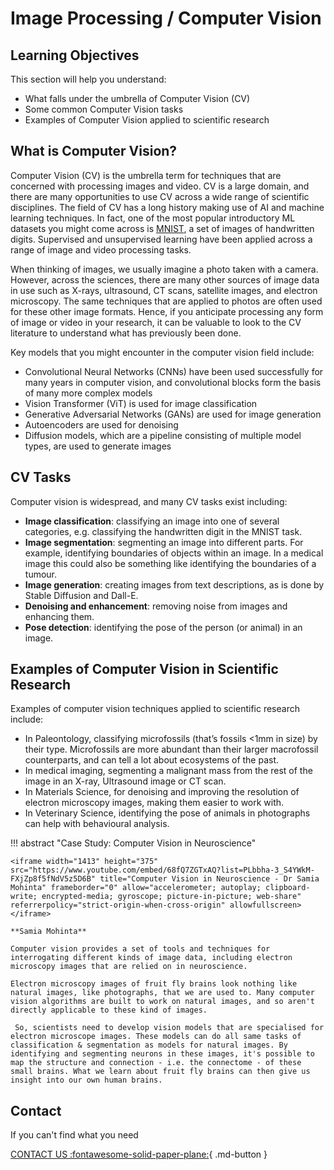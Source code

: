 # Image Processing / Computer Vision


## Learning Objectives
This section will help you understand:

- What falls under the umbrella of Computer Vision (CV) 
- Some common Computer Vision tasks
- Examples of Computer Vision applied to scientific research


## What is Computer Vision?

Computer Vision (CV) is the umbrella term for techniques that are concerned with processing images and video. CV is a large domain, and there are many opportunities to use CV across a wide range of scientific disciplines. The field of CV has a long history making use of AI and machine learning techniques. In fact, one of the most popular introductory ML datasets you might come across is [MNIST](https://en.wikipedia.org/wiki/MNIST_database), a set of images of handwritten digits. Supervised and unsupervised learning have been applied across a range of image and video processing tasks.

When thinking of images, we usually imagine a photo taken with a camera. However, across the sciences, there are many other sources of image data in use such as X-rays, ultrasound, CT scans, satellite images, and electron microscopy. The same techniques that are applied to photos are often used for these other image formats. Hence, if you anticipate processing any form of image or video in your research, it can be valuable to look to the CV literature to understand what has previously been done. 

Key models that you might encounter in the computer vision field include:

- Convolutional Neural Networks (CNNs) have been used successfully for many years in computer vision, and convolutional blocks form the basis of many more complex models
- Vision Transformer (ViT) is used for image classification
- Generative Adversarial Networks (GANs) are used for image generation
- Autoencoders are used for denoising
- Diffusion models, which are a pipeline consisting of multiple model types, are used to generate images


## CV Tasks

Computer vision is widespread, and many CV tasks exist including:

- **Image classification**: classifying an image into one of several categories, e.g. classifying the handwritten digit in the MNIST task.
- **Image segmentation**: segmenting an image into different parts. For example, identifying boundaries of objects within an image. In a medical image this could also be something like identifying the boundaries of a tumour.
- **Image generation**: creating images from text descriptions, as is done by Stable Diffusion and Dall-E.
- **Denoising and enhancement**: removing noise from images and enhancing them.
- **Pose detection**: identifying the pose of the person (or animal) in an image.


## Examples of Computer Vision in Scientific Research

Examples of computer vision techniques applied to scientific research include:

- In Paleontology, classifying microfossils (that’s fossils <1mm in size) by their type. Microfossils are more abundant than their larger macrofossil counterparts, and can tell a lot about ecosystems of the past. 
- In medical imaging, segmenting a malignant mass from the rest of the image in an X-ray, Ultrasound image or CT scan.
- In Materials Science, for denoising and improving the resolution of electron microscopy images, making them easier to work with.
- In Veterinary Science, identifying the pose of animals in photographs can help with behavioural analysis.

!!! abstract "Case Study: Computer Vision in Neuroscience"

    <iframe width="1413" height="375" src="https://www.youtube.com/embed/68fQ7ZGTxAQ?list=PLbbha-3_S4YWkM-FXjZp8f5fNdV5z5D6B" title="Computer Vision in Neuroscience - Dr Samia Mohinta" frameborder="0" allow="accelerometer; autoplay; clipboard-write; encrypted-media; gyroscope; picture-in-picture; web-share" referrerpolicy="strict-origin-when-cross-origin" allowfullscreen></iframe>

    **Samia Mohinta**

    Computer vision provides a set of tools and techniques for interrogating different kinds of image data, including electron microscopy images that are relied on in neuroscience.

    Electron microscopy images of fruit fly brains look nothing like natural images, like photographs, that we are used to. Many computer vision algorithms are built to work on natural images, and so aren't directly applicable to these kind of images.

     So, scientists need to develop vision models that are specialised for electron microscope images. These models can do all same tasks of classification & segmentation as models for natural images. By identifying and segmenting neurons in these images, it's possible to map the structure and connection - i.e. the connectome - of these small brains. What we learn about fruit fly brains can then give us insight into our own human brains. 


## Contact

If you can't find what you need

[CONTACT US :fontawesome-solid-paper-plane:](mailto:accelerate-mle@cst.cam.ac.uk){ .md-button }





